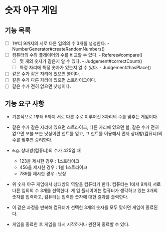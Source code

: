 # 숫자 야구 게임

## 기능 목록
- [ ] 1부터 9까지의 서로 다른 임의의 수 3개를 생성한다. - NumberGenerator#createRandomNumbers()
- [ ] 컴퓨터의 수와 플레이어의 수를 비교할 수 있다. - Referee#compare()
  - [ ] 몇 개의 숫자가 같은지 알 수 있다. - Judgement#correctCount()
  - [ ] 특정 자리에 특정 숫자가 있는지 알 수 있다. - Judgement#hasPlace()
- [ ] 같은 수가 같은 자리에 있으면 볼이다. - 
- [ ] 같은 수가 다른 자리에 있으면 스트라이크이다.
- [ ] 같은 수가 전혀 없으면 낫싱이다.

## 기능 요구 사항
- 기본적으로 1부터 9까지 서로 다른 수로 이루어진 3자리의 수를 맞추는 게임이다.

- 같은 수가 같은 자리에 있으면 스트라이크, 다른 자리에 있으면 볼, 같은 수가 전혀 없으면 포볼 또는 낫싱이란 힌트를 얻고, 그 힌트를 이용해서 먼저 상대방(컴퓨터)의 수를 맞추면 승리한다.

- e.g. 상대방(컴퓨터)의 수가 425일 때 
  - 123을 제시한 경우 : 1스트라이크
  - 456을 제시한 경우 : 1볼 1스트라이크
  - 789를 제시한 경우 : 낫싱

- 위 숫자 야구 게임에서 상대방의 역할을 컴퓨터가 한다. 컴퓨터는 1에서 9까지 서로 다른 임의의 수 3개를 선택한다. 게 임 플레이어는 컴퓨터가 생각하고 있는 3개의 숫자를 입력하고, 컴퓨터는 입력한 숫자에 대한 결과를 출력한다.
- 이 같은 과정을 반복해 컴퓨터가 선택한 3개의 숫자를 모두 맞히면 게임이 종료된다.
- 게임을 종료한 후 게임을 다시 시작하거나 완전히 종료할 수 있다.

